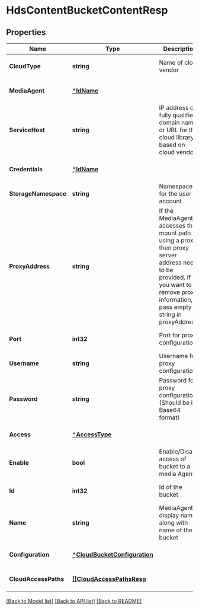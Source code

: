 # HdsContentBucketContentResp

## Properties
Name | Type | Description | Notes
------------ | ------------- | ------------- | -------------
**CloudType** | **string** | Name of cloud vendor | [optional] [default to null]
**MediaAgent** | [***IdName**](IdName.md) |  | [optional] [default to null]
**ServiceHost** | **string** | IP address or fully qualified domain name or URL for the cloud library based on cloud vendor | [optional] [default to null]
**Credentials** | [***IdName**](IdName.md) |  | [optional] [default to null]
**StorageNamespace** | **string** | Namespace for the user account | [optional] [default to null]
**ProxyAddress** | **string** | If the MediaAgent accesses the mount path using a proxy then proxy server address needs to be provided. If you want to remove proxy information, pass empty string in proxyAddress. | [optional] [default to null]
**Port** | **int32** | Port for proxy configuration | [optional] [default to null]
**Username** | **string** | Username for proxy configuration | [optional] [default to null]
**Password** | **string** | Password for proxy configuration (Should be in Base64 format) | [optional] [default to null]
**Access** | [***AccessType**](AccessType.md) |  | [optional] [default to null]
**Enable** | **bool** | Enable/Disable access of bucket to a media Agent | [optional] [default to null]
**Id** | **int32** | Id of the bucket | [optional] [default to null]
**Name** | **string** | MediaAgent display name along with name of the bucket | [optional] [default to null]
**Configuration** | [***CloudBucketConfiguration**](CloudBucketConfiguration.md) |  | [optional] [default to null]
**CloudAccessPaths** | [**[]CloudAccessPathsResp**](CloudAccessPathsResp.md) |  | [optional] [default to null]

[[Back to Model list]](../README.md#documentation-for-models) [[Back to API list]](../README.md#documentation-for-api-endpoints) [[Back to README]](../README.md)

